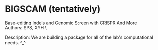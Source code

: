 # BIGSCAM (tentatively)
Base-editing Indels and Genomic Screen with CRISPR And More \
Authors: SPS, XYH \

Description: We are building a package for all of the lab's computational needs. ^_^

